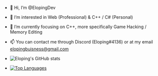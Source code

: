 - 👋 Hi, I’m @ElopingDev
- 👀 I’m interested in Web (Professional) & C++ / C# (Personal)
- 🌱 I’m currently focusing on C++, more specifically Game Hacking / Memory Editing
- 📫 You can contact me through Discord (Eloping#4136) or at my email elopingbuisness@gmail.com

- ![Eloping's GitHub stats](https://github-readme-stats.vercel.app/api?username=ElopingDev&show_icons=true&theme=jolly)

- [![Top Languages](https://github-readme-stats.vercel.app/api/top-langs/?username=ElopingDev&layout=compact&theme=jolly)](https://github.com/anuraghazra/github-readme-stats)


<!---
ElopingDev/ElopingDev is a ✨ special ✨ repository because its `README.md` (this file) appears on your GitHub profile.
You can click the Preview link to take a look at your changes.
--->
